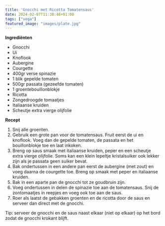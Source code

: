 ```yaml
---
title: 'Gnocchi met Ricotta Tomatensaus'
date: 2024-02-07T11:38:48+01:00
tags: ["vega"]
featured_image: "images/plate.jpg"
---
```


**Ingrediënten**
- Gnocchi
- Ui
- Knoflook
- Aubergine
- Courgette
- 400gr verse spinazie
- 1 blik gepelde tomaten
- 500gr passata (gezeefde tomaten)
- 1 groentebouillonblokje
- Ricotta
- Zongedroogde tomaatjes
- Italiaanse kruiden
- Scheutje extra vierge olijfolie

**Recept**
1. Snij alle groenten. 
2. Gebruik een grote pan voor de tomatensaus. Fruit eerst de ui en knoflook. Voeg dan de gepelde tomaten, de passata en het bouillonblokje toe en laat inkoken. 
3. Breng op saus smaak met italiaanse kruiden, peper en een scheutje extra vierge olijfolie. Soms kan een klein lepeltje kristalsuiker ook lekker zijn als je passata geen suiker bevat.
4. Bak ondertussen in een andere pan eerst de aubergine (met zout) en voeg daarna de courgette toe. Breng op smaak met peper en italiaanse kruiden.
5. Bak in een aparte pan de gnocchi tot ze goudbruin zijn.
6. Voeg ondertussen in delen de spinazie toe aan de tomatensaus. Snij de zontomaatjes in reepjes en voeg ook toe aan de saus. 
7. Roer als laatst de gebakken groenten en de ricotta door de saus en serveer dan direct met de gnocchi. 

Tip: serveer de gnocchi en de saus naast elkaar (niet op elkaar) op het bord zodat de gnocchi krokant blijft.